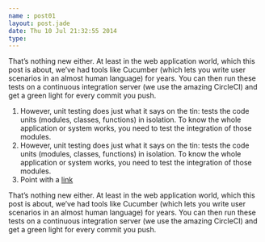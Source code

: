 ```yaml
---
name : post01
layout: post.jade
date: Thu 10 Jul 21:32:55 2014
type:
---
```


That’s nothing new either. At least in the web application world, which this post is about, we’ve had tools like Cucumber (which lets you write user scenarios in an almost human language) for years. You can then run these tests on a continuous integration server (we use the amazing CircleCI) and get a green light for every commit you push.

1. However, unit testing does just what it says on the tin: tests the code units (modules, classes, functions) in isolation. To know the whole application or system works, you need to test the integration of those modules.
2. However, unit testing does just what it says on the tin: tests the code units (modules, classes, functions) in isolation. To know the whole application or system works, you need to test the integration of those modules.
3. Point with a [link](http://www.google.com)

That’s nothing new either. At least in the web application world, which this post is about, we’ve had tools like Cucumber (which lets you write user scenarios in an almost human language) for years. You can then run these tests on a continuous integration server (we use the amazing CircleCI) and get a green light for every commit you push.
